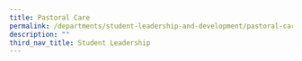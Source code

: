 ```yaml
---
title: Pastoral Care
permalink: /departments/student-leadership-and-development/pastoral-care
description: ""
third_nav_title: Student Leadership
---
```

